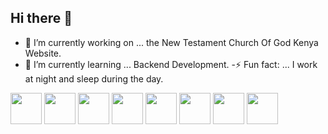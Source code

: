 ## Hi there 👋

<!--
**Omillo-Charles/Omillo-Charles** is a ✨ _special_ ✨ repository because its `README.md` (this file) appears on your GitHub profile.

Here are some ideas to get you started:


- 👯 I’m looking to collaborate on ...
- 🤔 I’m looking for help with ...
- 💬 Ask me about ...
- 📫 How to reach me: ...
- 😄 Pronouns: ...

-->
- 🔭 I’m currently working on ... the New Testament Church Of God Kenya Website.
- 🌱 I’m currently learning ... Backend Development.
-⚡ Fun fact: ... I work at night and sleep during the day.

<img src="https://cdn.jsdelivr.net/gh/devicons/devicon/icons/html5/html5-original.svg" width="50"/> <img src="https://cdn.jsdelivr.net/gh/devicons/devicon/icons/css3/css3-original.svg" width="50"/> <img src="https://cdn.jsdelivr.net/gh/devicons/devicon/icons/javascript/javascript-original.svg" width="50"/> <img src="https://cdn.jsdelivr.net/gh/devicons/devicon/icons/react/react-original.svg" width="50"/>                                <img src="https://cdn.jsdelivr.net/gh/devicons/devicon/icons/figma/figma-original.svg" width="50"/>                              <img src="https://cdn.jsdelivr.net/gh/devicons/devicon/icons/canva/canva-original.svg" width="50"/>  <img src="https://cdn.jsdelivr.net/gh/devicons/devicon/icons/git/git-original.svg" width="50"/>
<img src="https://cdn.jsdelivr.net/gh/devicons/devicon/icons/github/github-original.svg" width="50"/>






